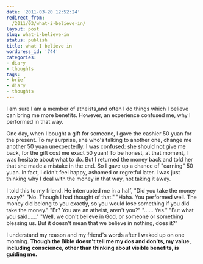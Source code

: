 ```yaml
---
date: '2011-03-20 12:52:24'
redirect_from:
  /2011/03/what-i-believe-in/
layout: post
slug: what-i-believe-in
status: publish
title: what I believe in
wordpress_id: '744'
categories:
- diary
- thoughts
tags:
- brief
- diary
- thoughts
---
```


I am sure I am a member of atheists,and often I do things which I believe can bring me more benefits.
However, an experience confused me, why I performed in that way.

One day, when I bought a gift for someone, I gave the cashier 50 yuan for the present. To my surprise, she who's talking to another one, change me another 50 yuan unexpectedly. I was confused: she should not give me back, for the gift cost me exact 50 yuan!
To be honest, at that moment, I was hesitate about what to do. But I returned the money back and told her that she made a mistake in the end. So I gave up a chance of "earning" 50 yuan.
In fact, I didn't feel happy, ashamed or regretful later. I was just thinking why I deal with the money in that way, not taking it away.

I told this to my friend. He interrupted me in a half, "Did you take the money away?" "No. Though I had thought of that." "Haha. You performed well. The money did belong to you exactly, so you would lose something if you did take the money."
"Er? You are an atheist, aren't you?"
"...... Yes."
"But what you said......"
"Well, we don't believe in God, or someone or something blessing us. But it doesn't mean that we believe in nothing, does it?"

I understand my reason and my friend's words after I waked up on one morning.
**Though the Bible doesn't tell me my dos and don'ts, my value, including conscience, other than thinking about visible benefits, is guiding me.**
